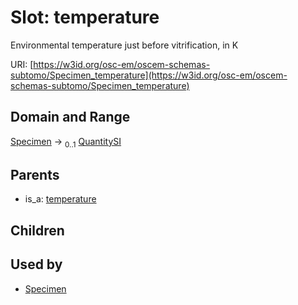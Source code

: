 
# Slot: temperature

Environmental temperature just before vitrification, in K

URI: [https://w3id.org/osc-em/oscem-schemas-subtomo/Specimen_temperature](https://w3id.org/osc-em/oscem-schemas-subtomo/Specimen_temperature)


## Domain and Range

[Specimen](Specimen.md) &#8594;  <sub>0..1</sub> [QuantitySI](QuantitySI.md)

## Parents

 *  is_a: [temperature](temperature.md)

## Children


## Used by

 * [Specimen](Specimen.md)
